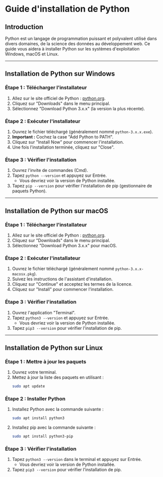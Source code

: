 # Guide d'installation de Python

## Introduction

Python est un langage de programmation puissant et polyvalent utilisé dans divers domaines, de la science des données au développement web. Ce guide vous aidera à installer Python sur les systèmes d'exploitation Windows, macOS et Linux.

---

## Installation de Python sur Windows

### Étape 1 : Télécharger l'installateur

1. Allez sur le site officiel de Python : [python.org](https://www.python.org/).
2. Cliquez sur "Downloads" dans le menu principal.
3. Sélectionnez "Download Python 3.x.x" (la version la plus récente).

### Étape 2 : Exécuter l'installateur

1. Ouvrez le fichier téléchargé (généralement nommé `python-3.x.x.exe`).
2. **Important :** Cochez la case "Add Python to PATH".
3. Cliquez sur "Install Now" pour commencer l'installation.
4. Une fois l'installation terminée, cliquez sur "Close".

### Étape 3 : Vérifier l'installation

1. Ouvrez l'invite de commandes (Cmd).
2. Tapez `python --version` et appuyez sur Entrée.
   - Vous devriez voir la version de Python installée.
3. Tapez `pip --version` pour vérifier l'installation de pip (gestionnaire de paquets Python).

---

## Installation de Python sur macOS

### Étape 1 : Télécharger l'installateur

1. Allez sur le site officiel de Python : [python.org](https://www.python.org/).
2. Cliquez sur "Downloads" dans le menu principal.
3. Sélectionnez "Download Python 3.x.x" pour macOS.

### Étape 2 : Exécuter l'installateur

1. Ouvrez le fichier téléchargé (généralement nommé `python-3.x.x-macosx.pkg`).
2. Suivez les instructions de l'assistant d'installation.
3. Cliquez sur "Continue" et acceptez les termes de la licence.
4. Cliquez sur "Install" pour commencer l'installation.

### Étape 3 : Vérifier l'installation

1. Ouvrez l'application "Terminal".
2. Tapez `python3 --version` et appuyez sur Entrée.
   - Vous devriez voir la version de Python installée.
3. Tapez `pip3 --version` pour vérifier l'installation de pip.

---

## Installation de Python sur Linux

### Étape 1 : Mettre à jour les paquets

1. Ouvrez votre terminal.
2. Mettez à jour la liste des paquets en utilisant :
   ```sh
   sudo apt update
   ```

### Étape 2 : Installer Python

1. Installez Python avec la commande suivante :
   ```sh
   sudo apt install python3
   ```
2. Installez pip avec la commande suivante :
   ```sh
   sudo apt install python3-pip
   ```

### Étape 3 : Vérifier l'installation

1. Tapez `python3 --version` dans le terminal et appuyez sur Entrée.
   - Vous devriez voir la version de Python installée.
2. Tapez `pip3 --version` pour vérifier l'installation de pip.
